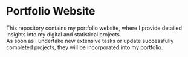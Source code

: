 # Portfolio Website
This repository contains my portfolio website, where I provide detailed insights into my digital and statistical projects.<br>
As soon as I undertake new extensive tasks or update successfully completed projects, they will be incorporated into my portfolio.
